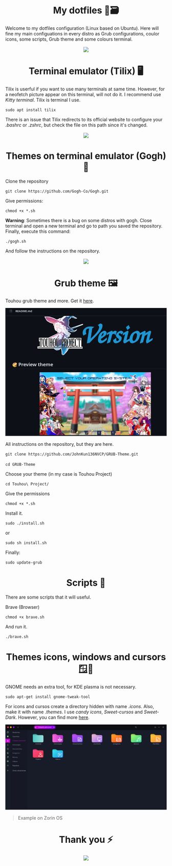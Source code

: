 <h1 align="center">My dotfiles 📂🗃️</h1> 


Welcome to my dotfiles configuration (Linux based on Ubuntu). Here will fine my main configuations in every distro as Grub configurations, coulor icons, some scripts, Grub theme and some colours terminal.

<p align="center">
    <img src= "https://media.tenor.com/o-0LaJK3qWcAAAAC/yamada-ryou-yamada-ryo.gif" align="center">
</p>



<h1 align="center"> Terminal emulator (Tilix) 🖥️</h1>

Tilix is userful if you want to use many terminals at same time. However, for a neofetch picture appear on this terminal, will not do it. I recommend use *Kitty terminal*. Tilix is terminal I use.

    sudo apt install tilix

There is an issue that Tilix redirects to its official website to configure your *.bashrc* or *.zshrc*, but check the file on this path since it's changed.

<p align="center">
    <img src= "https://i.pinimg.com/originals/c1/16/12/c11612b4a8bc754d82e4025aab7dc11d.gif" align="center">
</p>


<h1 align="center"> Themes on terminal emulator (Gogh) 🎨</h1>
Clone the repository

    git clone https://github.com/Gogh-Co/Gogh.git

Give permissions:

    chmod +x *.sh

**Warning**: Sometimes there is a bug on some distros with gogh. Close terminal and open a new terminal and go to path you saved the repository. Finally, execute this command:
    
    ./gogh.sh

And follow the instructions on the repository.

<p align="center">
    <img src= "https://media.tenor.com/2c7diqh1oVIAAAAC/anime-computer.gif" align="center">
</p>


<h1 align="center"> Grub theme 🖼️</h1>

Touhou grub theme and more. Get it [here](https://github.com/JohnKun136NVCP/GRUB-Theme).

![](/img/grubtheme.png)

All instructions on the repository, but they are here.

    git clone https://github.com/JohnKun136NVCP/GRUB-Theme.git

    cd GRUB-Theme 
Choose your theme (in my case is Touhou Project)

    cd Touhou\ Project/ 

Give the permissions

    chmod +x *.sh

Install it.

    sudo ./install.sh

or

    sudo sh install.sh

Finally:

    sudo update-grub

<h1 align="center"> Scripts 📜 </h1>

There are some scripts that it will useful.

Brave (Browser)

    chmod +x brave.sh

And run it.

    ./brave.sh


<h1 align="center">Themes icons, windows and cursors 🪟🎨</h1>

GNOME needs an extra tool, for KDE plasma is not necessary.

    sudo apt-get install gnome-tweak-tool

For icons and cursos create a directory hidden with name *.icons*. Also, make it with name *.themes*. I use *candy icons*, *Sweet-cursos* and *Sweet-Dark*. However, you can find more [here](https://www.gnome-look.org/find?search=sweet).

![](/img/themes-sweet.png)

> Example on Zorin OS

<h1 align="center">Thank you ⚡ </h1>

<p align="center">
    <img src= "https://pa1.narvii.com/5803/e23c08fdf2a1cd31913a7f650889a11de34f8c89_hq.gif" align="center" width="700px">
</p>
